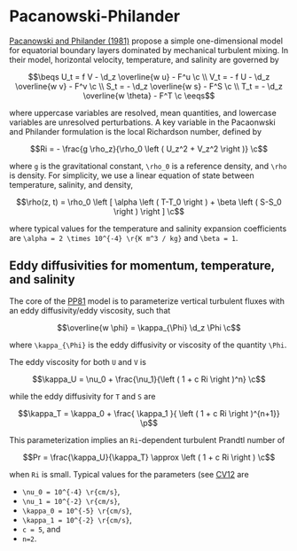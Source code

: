 ```math
\newcommand{\c}{\, ,}
\newcommand{\p}{\, .}
\newcommand{\d}{\partial}

\newcommand{\r}[1]{\mathrm{#1}}

\newcommand{\ee}{\mathrm{e}}

\newcommand{\beq}{\begin{equation}}
\newcommand{\eeq}{\end{equation}}

\newcommand{\beqs}{\begin{gather}}
\newcommand{\eeqs}{\end{gather}}
```

# Pacanowski-Philander

[Pacanowski and Philander (1981)](https://journals.ametsoc.org/doi/abs/10.1175/1520-0485(1981)011%3C1443:POVMIN%3E2.0.CO;2)
propose a simple one-dimensional model
for equatorial boundary layers dominated by mechanical turbulent mixing.
In their model, horizontal velocity, temperature, and salinity are governed by

```math
\beqs
U_t =   f V - \d_z \overline{w u} - F^u \c \\
V_t = - f U - \d_z \overline{w v} - F^v \c \\
S_t =       - \d_z \overline{w s} - F^S \c \\
T_t =       - \d_z \overline{w \theta} - F^T \c
\eeqs
```

where uppercase variables are resolved, mean quantities,
and lowercase variables are unresolved perturbations. A key variable in the
Pacaonwski and Philander formulation is the local Richardson number, defined by

```math
Ri = - \frac{g \rho_z}{\rho_0 \left ( U_z^2 + V_z^2 \right )} \c
```

where ``g`` is the gravitational constant, ``\rho_0`` is a reference density,
and ``\rho`` is density. For simplicity, we use a linear equation of state
between temperature, salinity, and density,

```math
\rho(z, t) = \rho_0 \left [
  \alpha \left ( T-T_0 \right ) + \beta \left ( S-S_0 \right ) \right ] \c
```
where typical values for the temperature and salinity expansion coefficients
are ``\alpha = 2 \times 10^{-4} \r{K m^3 / kg}`` and ``\beta = 1``.

## Eddy diffusivities for momentum, temperature, and salinity

The core of the
[PP81](https://journals.ametsoc.org/doi/abs/10.1175/1520-0485(1981)011%3C1443:POVMIN%3E2.0.CO;2)
model is to parameterize vertical turbulent fluxes
with an eddy diffusivity/eddy viscosity, such that

```math
\overline{w \phi} = \kappa_{\Phi} \d_z \Phi \c
```

where ``\kappa_{\Phi}`` is the eddy diffusivity or viscosity of the quantity
``\Phi``.

The eddy viscosity for both ``U`` and ``V`` is

```math
\kappa_U = \nu_0 + \frac{\nu_1}{\left ( 1 + c Ri \right )^n} \c
```

while the eddy diffusivity for ``T`` and ``S`` are

```math
\kappa_T = \kappa_0 + \frac{ \kappa_1 }{ \left ( 1 + c Ri \right )^{n+1}} \p
```

This parameterization implies an ``Ri``-dependent turbulent Prandtl number of

```math
Pr = \frac{\kappa_U}{\kappa_T} \approx \left ( 1 + c Ri \right ) \c
```

when ``Ri`` is small. Typical values for the parameters (see
[CV12](https://books.google.com/books?id=AAfoCAAAQBAJ) are

* ``\nu_0 = 10^{-4} \r{cm/s}``,
* ``\nu_1 = 10^{-2} \r{cm/s}``,
* ``\kappa_0 = 10^{-5} \r{cm/s}``,
* ``\kappa_1 = 10^{-2} \r{cm/s}``,
* ``c = 5``, and
* ``n=2``.
